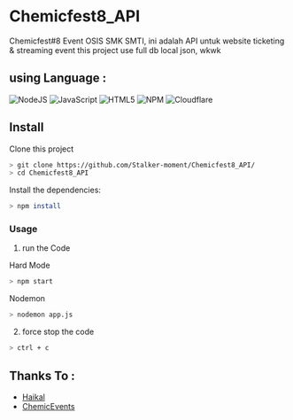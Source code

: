 # Chemicfest8_API
Chemicfest#8 Event OSIS SMK SMTI, ini adalah API untuk website ticketing & streaming event
this project use full db local json, wkwk

## using Language :
![NodeJS](https://img.shields.io/badge/node.js-6DA55F?style=for-the-badge&logo=node.js&logoColor=white) ![JavaScript](https://img.shields.io/badge/javascript-%23323330.svg?style=for-the-badge&logo=javascript&logoColor=%23F7DF1E) 	![HTML5](https://img.shields.io/badge/html5-%23E34F26.svg?style=for-the-badge&logo=html5&logoColor=white) ![NPM](https://img.shields.io/badge/NPM-%23CB3837.svg?style=for-the-badge&logo=npm&logoColor=white) ![Cloudflare](https://img.shields.io/badge/Cloudflare-F38020?style=for-the-badge&logo=Cloudflare&logoColor=white)

## Install
Clone this project

```bash
> git clone https://github.com/Stalker-moment/Chemicfest8_API/
> cd Chemicfest8_API
```

Install the dependencies:

```bash
> npm install
```

### Usage
1. run the Code

 Hard Mode

```bash
> npm start
```

 Nodemon 

```bash
> nodemon app.js
```

2. force stop the code
```bash
> ctrl + c
```

## Thanks To :
- [Haikal](https://www.instagram.com/fp_haikal/)
- [ChemicEvents](https://www.instagram.com/chemicevents/)
